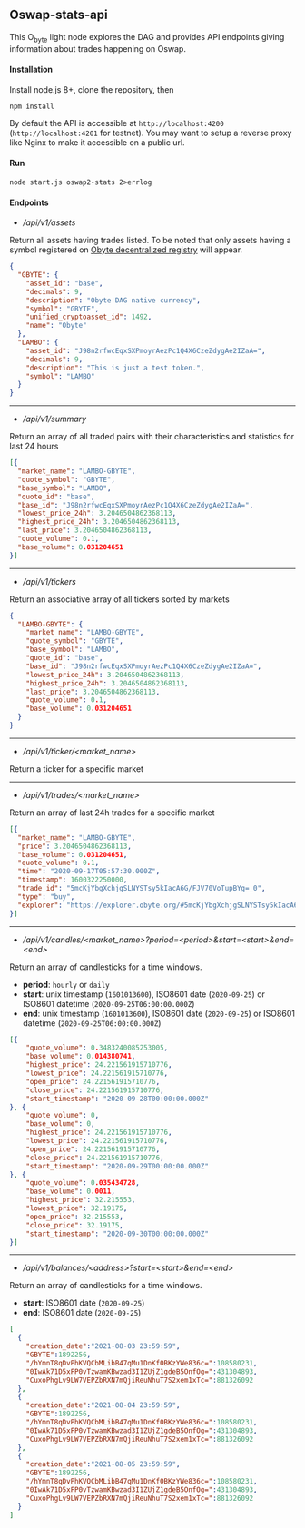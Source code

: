 ## Oswap-stats-api

This O<sub>byte</sub> light node explores the DAG and provides API endpoints giving information about trades happening on Oswap.


#### Installation

Install node.js 8+, clone the repository, then

`npm install`

By default the API is accessible at `http://localhost:4200` (`http://localhost:4201` for testnet). You may want to setup a reverse proxy like Nginx to make it accessible on a public url.

#### Run

`node start.js oswap2-stats 2>errlog`


#### Endpoints


- */api/v1/assets*

Return all assets having trades listed. To be noted that only assets having a symbol registered on [Obyte decentralized registry](https://github.com/byteball/token-registry-ui) will appear.

```json
{
  "GBYTE": {
    "asset_id": "base",
    "decimals": 9,
    "description": "Obyte DAG native currency",
    "symbol": "GBYTE",
    "unified_cryptoasset_id": 1492,
    "name": "Obyte"
  },
  "LAMBO": {
    "asset_id": "J98n2rfwcEqxSXPmoyrAezPc1Q4X6CzeZdygAe2IZaA=",
    "decimals": 9,
    "description": "This is just a test token.",
    "symbol": "LAMBO"
  }
}
```

---------------------------------------

- */api/v1/summary*

Return an array of all traded pairs with their characteristics and statistics for last 24 hours

```json
[{
  "market_name": "LAMBO-GBYTE",
  "quote_symbol": "GBYTE",
  "base_symbol": "LAMBO",
  "quote_id": "base",
  "base_id": "J98n2rfwcEqxSXPmoyrAezPc1Q4X6CzeZdygAe2IZaA=",
  "lowest_price_24h": 3.2046504862368113,
  "highest_price_24h": 3.2046504862368113,
  "last_price": 3.2046504862368113,
  "quote_volume": 0.1,
  "base_volume": 0.031204651
}]
```

---------------------------------------

- */api/v1/tickers*

Return an associative array  of all tickers sorted by markets

```json
{
  "LAMBO-GBYTE": {
    "market_name": "LAMBO-GBYTE",
    "quote_symbol": "GBYTE",
    "base_symbol": "LAMBO",
    "quote_id": "base",
    "base_id": "J98n2rfwcEqxSXPmoyrAezPc1Q4X6CzeZdygAe2IZaA=",
    "lowest_price_24h": 3.2046504862368113,
    "highest_price_24h": 3.2046504862368113,
    "last_price": 3.2046504862368113,
    "quote_volume": 0.1,
    "base_volume": 0.031204651
  }
}
```
---------------------------------------

- */api/v1/ticker/<market_name>*

Return a ticker for a specific market

---------------------------------------

- */api/v1/trades/<market_name>*

Return an array of last 24h trades for a specific market

```json
[{
  "market_name": "LAMBO-GBYTE",
  "price": 3.2046504862368113,
  "base_volume": 0.031204651,
  "quote_volume": 0.1,
  "time": "2020-09-17T05:57:30.000Z",
  "timestamp": 1600322250000,
  "trade_id": "5mcKjYbgXchjgSLNYSTsy5kIacA6G/FJV70VoTupBYg=_0",
  "type": "buy",
  "explorer": "https://explorer.obyte.org/#5mcKjYbgXchjgSLNYSTsy5kIacA6G/FJV70VoTupBYg="
}]
```

---------------------------------------


- */api/v1/candles/\<market_name\>?period=\<period\>&start=\<start\>&end=\<end\>*

Return an array of candlesticks for a time windows.

- **period**: `hourly` or `daily`
- **start**: unix timestamp (`1601013600`), ISO8601 date (`2020-09-25`) or ISO8601 datetime (`2020-09-25T06:00:00.000Z`)
- **end**: unix timestamp (`1601013600`), ISO8601 date (`2020-09-25`) or ISO8601 datetime (`2020-09-25T06:00:00.000Z`)


```json
[{
    "quote_volume": 0.3483240085253005,
    "base_volume": 0.014380741,
    "highest_price": 24.221561915710776,
    "lowest_price": 24.221561915710776,
    "open_price": 24.221561915710776,
    "close_price": 24.221561915710776,
    "start_timestamp": "2020-09-28T00:00:00.000Z"
}, {
    "quote_volume": 0,
    "base_volume": 0,
    "highest_price": 24.221561915710776,
    "lowest_price": 24.221561915710776,
    "open_price": 24.221561915710776,
    "close_price": 24.221561915710776,
    "start_timestamp": "2020-09-29T00:00:00.000Z"
}, {
    "quote_volume": 0.035434728,
    "base_volume": 0.0011,
    "highest_price": 32.215553,
    "lowest_price": 32.19175,
    "open_price": 32.215553,
    "close_price": 32.19175,
    "start_timestamp": "2020-09-30T00:00:00.000Z"
}]
```
-------------------------
- */api/v1/balances/\<address\>?start=\<start\>&end=\<end\>*

Return an array of candlesticks for a time windows.

- **start**: ISO8601 date (`2020-09-25`)
- **end**: ISO8601 date (`2020-09-25`)

```json
[
  {
    "creation_date":"2021-08-03 23:59:59",
    "GBYTE":1892256,
    "/hYmnT8qDvPhKVQCbMLibB47qMu1DnKf0BKzYWe836c=":108580231,
    "0IwAk71D5xFP0vTzwamKBwzad3I1ZUjZ1gdeB5OnfOg=":431304893,
    "CuxoPhgLv9LW7VEPZbRXN7mQjiReuNhuT7S2xem1xTc=":881326092
  },
  {
    "creation_date":"2021-08-04 23:59:59",
    "GBYTE":1892256,
    "/hYmnT8qDvPhKVQCbMLibB47qMu1DnKf0BKzYWe836c=":108580231,
    "0IwAk71D5xFP0vTzwamKBwzad3I1ZUjZ1gdeB5OnfOg=":431304893,
    "CuxoPhgLv9LW7VEPZbRXN7mQjiReuNhuT7S2xem1xTc=":881326092
  },
  {
    "creation_date":"2021-08-05 23:59:59",
    "GBYTE":1892256,
    "/hYmnT8qDvPhKVQCbMLibB47qMu1DnKf0BKzYWe836c=":108580231,
    "0IwAk71D5xFP0vTzwamKBwzad3I1ZUjZ1gdeB5OnfOg=":431304893,
    "CuxoPhgLv9LW7VEPZbRXN7mQjiReuNhuT7S2xem1xTc=":881326092
  }
]
```

